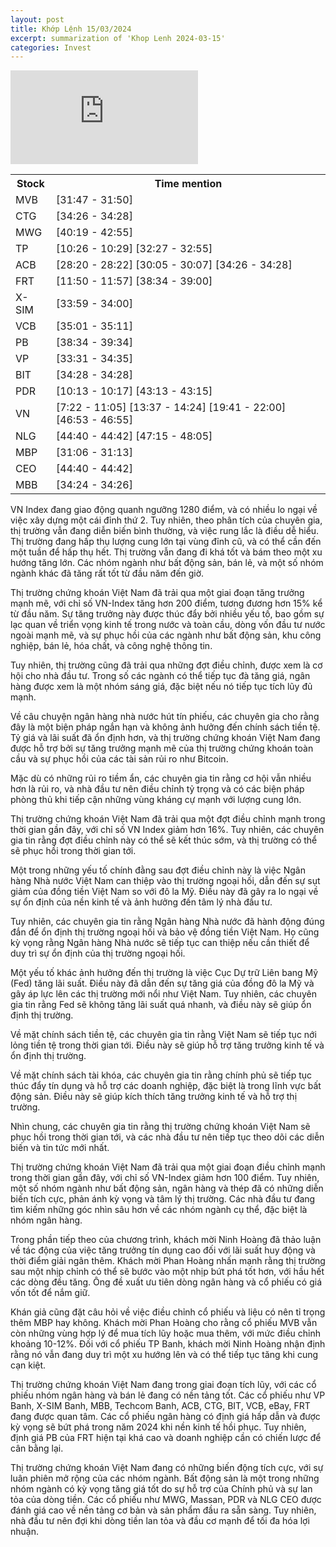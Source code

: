 ```yaml
---
layout: post
title: Khớp Lệnh 15/03/2024
excerpt: summarization of 'Khop Lenh 2024-03-15'
categories: Invest
---
```


<iframe id="player" src="https://www.youtube.com/embed/jU16ZmAnoMA?enablejsapi=1" title="[KHỚP LỆNH 15/03/2024] 2 ĐỈNH?| VTVMoney" frameborder="0" allow="accelerometer; autoplay; clipboard-write; encrypted-media; gyroscope; picture-in-picture; web-share" allowfullscreen></iframe>

<table><tr><th>Stock</th><th>Time mention</th></tr><tr><td scope='row'>MVB</td><td><a onclick='go_to(1907.78)'>[31:47 - 31:50] </a></td></tr><tr><td scope='row'>CTG</td><td><a onclick='go_to(2066.12)'>[34:26 - 34:28] </a></td></tr><tr><td scope='row'>MWG</td><td><a onclick='go_to(2419.44)'>[40:19 - 42:55] </a></td></tr><tr><td scope='row'>TP</td><td><a onclick='go_to(626.26)'>[10:26 - 10:29] </a><a onclick='go_to(1947.84)'>[32:27 - 32:55] </a></td></tr><tr><td scope='row'>ACB</td><td><a onclick='go_to(1700.36)'>[28:20 - 28:22] </a><a onclick='go_to(1805.6)'>[30:05 - 30:07] </a><a onclick='go_to(2066.12)'>[34:26 - 34:28] </a></td></tr><tr><td scope='row'>FRT</td><td><a onclick='go_to(710.64)'>[11:50 - 11:57] </a><a onclick='go_to(2314.16)'>[38:34 - 39:00] </a></td></tr><tr><td scope='row'>X-SIM</td><td><a onclick='go_to(2039.14)'>[33:59 - 34:00] </a></td></tr><tr><td scope='row'>VCB</td><td><a onclick='go_to(2101.24)'>[35:01 - 35:11] </a></td></tr><tr><td scope='row'>PB</td><td><a onclick='go_to(2314.16)'>[38:34 - 39:34] </a></td></tr><tr><td scope='row'>VP</td><td><a onclick='go_to(2011.42)'>[33:31 - 34:35] </a></td></tr><tr><td scope='row'>BIT</td><td><a onclick='go_to(2068.04)'>[34:28 - 34:28] </a></td></tr><tr><td scope='row'>PDR</td><td><a onclick='go_to(613.6)'>[10:13 - 10:17] </a><a onclick='go_to(2593.46)'>[43:13 - 43:15] </a></td></tr><tr><td scope='row'>VN</td><td><a onclick='go_to(442.22)'>[7:22 - 11:05] </a><a onclick='go_to(817.72)'>[13:37 - 14:24] </a><a onclick='go_to(1181.14)'>[19:41 - 22:00] </a><a onclick='go_to(2813.74)'>[46:53 - 46:55] </a></td></tr><tr><td scope='row'>NLG</td><td><a onclick='go_to(2680.1)'>[44:40 - 44:42] </a><a onclick='go_to(2835.7)'>[47:15 - 48:05] </a></td></tr><tr><td scope='row'>MBP</td><td><a onclick='go_to(1866.92)'>[31:06 - 31:13] </a></td></tr><tr><td scope='row'>CEO</td><td><a onclick='go_to(2680.1)'>[44:40 - 44:42] </a></td></tr><tr><td scope='row'>MBB</td><td><a onclick='go_to(2064.08)'>[34:24 - 34:26] </a></td></tr></table>


VN Index đang giao động quanh ngưỡng 1280 điểm, và có nhiều lo ngại về việc xây dựng một cái đỉnh thứ 2. Tuy nhiên, theo phân tích của chuyên gia, thị trường vẫn đang diễn biến bình thường, và việc rung lắc là điều dễ hiểu. Thị trường đang hấp thụ lượng cung lớn tại vùng đỉnh cũ, và có thể cần đến một tuần để hấp thụ hết. Thị trường vẫn đang đi khá tốt và bám theo một xu hướng tăng lớn. Các nhóm ngành như bất động sản, bán lẻ, và một số nhóm ngành khác đã tăng rất tốt từ đầu năm đến giờ.

Thị trường chứng khoán Việt Nam đã trải qua một giai đoạn tăng trưởng mạnh mẽ, với chỉ số VN-Index tăng hơn 200 điểm, tương đương hơn 15% kể từ đầu năm. Sự tăng trưởng này được thúc đẩy bởi nhiều yếu tố, bao gồm sự lạc quan về triển vọng kinh tế trong nước và toàn cầu, dòng vốn đầu tư nước ngoài mạnh mẽ, và sự phục hồi của các ngành như bất động sản, khu công nghiệp, bán lẻ, hóa chất, và công nghệ thông tin.

Tuy nhiên, thị trường cũng đã trải qua những đợt điều chỉnh, được xem là cơ hội cho nhà đầu tư. Trong số các ngành có thể tiếp tục đà tăng giá, ngân hàng được xem là một nhóm sáng giá, đặc biệt nếu nó tiếp tục tích lũy đủ mạnh.

Về câu chuyện ngân hàng nhà nước hút tín phiếu, các chuyên gia cho rằng đây là một biện pháp ngắn hạn và không ảnh hưởng đến chính sách tiền tệ. Tỷ giá và lãi suất đã ổn định hơn, và thị trường chứng khoán Việt Nam đang được hỗ trợ bởi sự tăng trưởng mạnh mẽ của thị trường chứng khoán toàn cầu và sự phục hồi của các tài sản rủi ro như Bitcoin.

Mặc dù có những rủi ro tiềm ẩn, các chuyên gia tin rằng cơ hội vẫn nhiều hơn là rủi ro, và nhà đầu tư nên điều chỉnh tỷ trọng và có các biện pháp phòng thủ khi tiếp cận những vùng kháng cự mạnh với lượng cung lớn.

Thị trường chứng khoán Việt Nam đã trải qua một đợt điều chỉnh mạnh trong thời gian gần đây, với chỉ số VN Index giảm hơn 16%. Tuy nhiên, các chuyên gia tin rằng đợt điều chỉnh này có thể sẽ kết thúc sớm, và thị trường có thể sẽ phục hồi trong thời gian tới.

Một trong những yếu tố chính đằng sau đợt điều chỉnh này là việc Ngân hàng Nhà nước Việt Nam can thiệp vào thị trường ngoại hối, dẫn đến sự sụt giảm của đồng tiền Việt Nam so với đô la Mỹ. Điều này đã gây ra lo ngại về sự ổn định của nền kinh tế và ảnh hưởng đến tâm lý nhà đầu tư.

Tuy nhiên, các chuyên gia tin rằng Ngân hàng Nhà nước đã hành động đúng đắn để ổn định thị trường ngoại hối và bảo vệ đồng tiền Việt Nam. Họ cũng kỳ vọng rằng Ngân hàng Nhà nước sẽ tiếp tục can thiệp nếu cần thiết để duy trì sự ổn định của thị trường ngoại hối.

Một yếu tố khác ảnh hưởng đến thị trường là việc Cục Dự trữ Liên bang Mỹ (Fed) tăng lãi suất. Điều này đã dẫn đến sự tăng giá của đồng đô la Mỹ và gây áp lực lên các thị trường mới nổi như Việt Nam. Tuy nhiên, các chuyên gia tin rằng Fed sẽ không tăng lãi suất quá nhanh, và điều này sẽ giúp ổn định thị trường.

Về mặt chính sách tiền tệ, các chuyên gia tin rằng Việt Nam sẽ tiếp tục nới lỏng tiền tệ trong thời gian tới. Điều này sẽ giúp hỗ trợ tăng trưởng kinh tế và ổn định thị trường.

Về mặt chính sách tài khóa, các chuyên gia tin rằng chính phủ sẽ tiếp tục thúc đẩy tín dụng và hỗ trợ các doanh nghiệp, đặc biệt là trong lĩnh vực bất động sản. Điều này sẽ giúp kích thích tăng trưởng kinh tế và hỗ trợ thị trường.

Nhìn chung, các chuyên gia tin rằng thị trường chứng khoán Việt Nam sẽ phục hồi trong thời gian tới, và các nhà đầu tư nên tiếp tục theo dõi các diễn biến và tin tức mới nhất.

Thị trường chứng khoán Việt Nam đã trải qua một giai đoạn điều chỉnh mạnh trong thời gian gần đây, với chỉ số VN-Index giảm hơn 100 điểm. Tuy nhiên, một số nhóm ngành như bất động sản, ngân hàng và thép đã có những diễn biến tích cực, phản ánh kỳ vọng và tâm lý thị trường. Các nhà đầu tư đang tìm kiếm những góc nhìn sâu hơn về các nhóm ngành cụ thể, đặc biệt là nhóm ngân hàng.

Trong phần tiếp theo của chương trình, khách mời Ninh Hoàng đã thảo luận về tác động của việc tăng trưởng tín dụng cao đối với lãi suất huy động và thời điểm giải ngân thêm. Khách mời Phan Hoàng nhấn mạnh rằng thị trường sau một nhịp chỉnh có thể sẽ bước vào một nhịp bứt phá tốt hơn, với hầu hết các dòng đều tăng. Ông đề xuất ưu tiên dòng ngân hàng và cổ phiếu có giá vốn tốt để nắm giữ.

Khán giả cũng đặt câu hỏi về việc điều chỉnh cổ phiếu và liệu có nên tỉ trọng thêm MBP hay không. Khách mời Phan Hoàng cho rằng cổ phiếu MVB vẫn còn những vùng hợp lý để mua tích lũy hoặc mua thêm, với mức điều chỉnh khoảng 10-12%. Đối với cổ phiếu TP Banh, khách mời Ninh Hoàng nhận định rằng nó vẫn đang duy trì một xu hướng lên và có thể tiếp tục tăng khi cung cạn kiệt.

Thị trường chứng khoán Việt Nam đang trong giai đoạn tích lũy, với các cổ phiếu nhóm ngân hàng và bán lẻ đang có nền tảng tốt. Các cổ phiếu như VP Banh, X-SIM Banh, MBB, Techcom Banh, ACB, CTG, BIT, VCB, eBay, FRT đang được quan tâm. Các cổ phiếu ngân hàng có định giá hấp dẫn và được kỳ vọng sẽ bứt phá trong năm 2024 khi nền kinh tế hồi phục. Tuy nhiên, định giá PB của FRT hiện tại khá cao và doanh nghiệp cần có chiến lược để cân bằng lại.

Thị trường chứng khoán Việt Nam đang có những biến động tích cực, với sự luân phiên mở rộng của các nhóm ngành. Bất động sản là một trong những nhóm ngành có kỳ vọng tăng giá tốt do sự hỗ trợ của Chính phủ và sự lan tỏa của dòng tiền. Các cổ phiếu như MWG, Massan, PDR và NLG CEO được đánh giá cao về nền tảng cơ bản và sản phẩm đầu ra sẵn sàng. Tuy nhiên, nhà đầu tư nên đợi khi dòng tiền lan tỏa và đầu cơ mạnh để tối đa hóa lợi nhuận.

<script src="https://www.youtube.com/player_api"></script>
<script>
var player, seconds = 0;
function onYouTubeIframeAPIReady() {
    console.log("player");
    player = new YT.Player('player', {
        events: {
          'onReady': onPlayerReady
        }
      });
}

function onPlayerReady(event) {
    event.target.playVideo();
}


function go_to(sec){
    if(player){
        player.seekTo(sec, true);
        player.playVideo();
    }
}
</script>